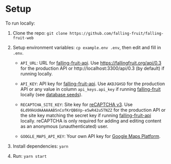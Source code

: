# Setup

To run locally:

1. Clone the repo: `git clone https://github.com/falling-fruit/falling-fruit-web`

2. Setup environment variables: `cp example.env .env`, then edit and fill in `.env`.

   - `API_URL`: URL for [falling-fruit-api](https://github.com/falling-fruit/falling-fruit-api). Use https://fallingfruit.org/api/0.3 for the production API or http://localhost:3300/api/0.3 (by default) if running locally.

   - `API_KEY`: API key for [falling-fruit-api](https://github.com/falling-fruit/falling-fruit-api). Use `AKDJGHSD` for the production API or any value in column `api_keys.api_key` if running [falling-fruit](https://github.com/falling-fruit/falling-fruit) locally (see [database seeds](https://github.com/falling-fruit/falling-fruit/blob/main/db/seeds.rb)).

   - `RECAPTCHA_SITE_KEY`: Site key for [reCAPTCHA v3](https://developers.google.com/recaptcha/intro). Use `6Ld99kUdAAAAAAB5nCofKrQB6Vp-e5wR42u5TNZZ` for the production API or the site key matching the secret key if running [falling-fruit-api](https://github.com/falling-fruit/falling-fruit-api) locally. reCAPTCHA is only required for adding and editing content as an anonymous (unauthenticated) user.

   - `GOOGLE_MAPS_API_KEY`: Your own API key for [Google Maps Platform](https://developers.google.com/maps/documentation/javascript/get-api-key).

3. Install dependencies: `yarn`

4. Run: `yarn start`
